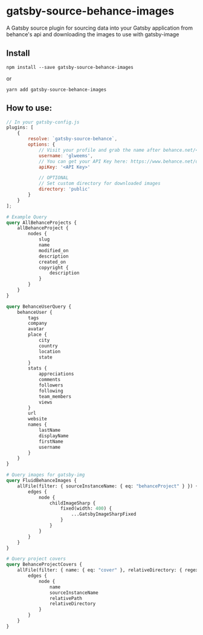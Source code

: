 # gatsby-source-behance-images

A Gatsby source plugin for sourcing data into your Gatsby application from behance's api and downloading the images to use with gatsby-image

## Install

`npm install --save gatsby-source-behance-images`

or

`yarn add gatsby-source-behance-images`

## How to use:

```javascript
// In your gatsby-config.js
plugins: [
    {
        resolve: `gatsby-source-behance`,
        options: {
            // Visit your profile and grab the name after behance.net/<< username >>
            username: 'glweems',
            // You can get your API Key here: https://www.behance.net/dev/register
            apiKey: '<API Key>'

            // OPTIONAL
            // Set custom directory for downloaded images
            directory: 'public'
        }
    }
];
```

```graphql
# Example Query
query AllBehanceProjects {
    allBehanceProject {
        nodes {
            slug
            name
            modified_on
            description
            created_on
            copyright {
                description
            }
        }
    }
}
```

```graphql
query BehanceUserQuery {
    behanceUser {
        tags
        company
        avatar
        place {
            city
            country
            location
            state
        }
        stats {
            appreciations
            comments
            followers
            following
            team_members
            views
        }
        url
        website
        names {
            lastName
            displayName
            firstName
            username
        }
    }
}
```

```graphql
# Query images for gatsby-img
query FluidBehanceImages {
    allFile(filter: { sourceInstanceName: { eq: "behanceProject" } }) {
        edges {
            node {
                childImageSharp {
                    fixed(width: 400) {
                        ...GatsbyImageSharpFixed
                    }
                }
            }
        }
    }
}
```

```graphql
# Query project covers
query BehanceProjectCovers {
    allFile(filter: { name: { eq: "cover" }, relativeDirectory: { regex: "/gatsby-source-behance-images/" } }) {
        edges {
            node {
                name
                sourceInstanceName
                relativePath
                relativeDirectory
            }
        }
    }
}
```
